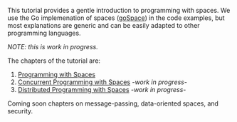 This tutorial provides a gentle introduction to programming with spaces. We use the Go implemenation of spaces ([goSpace](https://github.com/pSpaces/goSpace)) in the code examples, but most explanations are generic and can be easily adapted to other programming languages.

*NOTE: this is work in progress.*

The chapters of the tutorial are:
1. [Programming with Spaces](tutorial-tuple-spaces.md)
2. [Concurrent Programming with Spaces](tutorial-concurrent-programming.md) *-work in progress-*
3. [Distributed Programming with Spaces](tutorial-distributed-programming.md) *-work in progress-*

Coming soon chapters on message-passing, data-oriented spaces, and security. 

